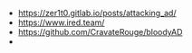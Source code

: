 - https://zer1t0.gitlab.io/posts/attacking_ad/
- https://www.ired.team/
- https://github.com/CravateRouge/bloodyAD
- 